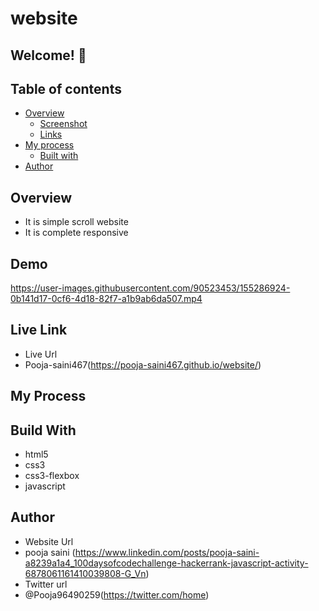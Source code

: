 # website

## Welcome! 👋

## Table of contents

- [Overview](#overview)
  - [Screenshot](#screenshot)
  - [Links](#links)
- [My process](#my-process)
  - [Built with](#built-with)
- [Author](#author)

## Overview 

- It is simple scroll website
- It is complete responsive



## Demo

https://user-images.githubusercontent.com/90523453/155286924-0b141d17-0cf6-4d18-82f7-a1b9ab6da507.mp4


 


## Live Link
- Live Url
- Pooja-saini467(https://pooja-saini467.github.io/website/)


## My Process
## Build With
- html5
- css3
- css3-flexbox
- javascript

## Author
- Website Url
- pooja saini (https://www.linkedin.com/posts/pooja-saini-a8239a1a4_100daysofcodechallenge-hackerrank-javascript-activity-6878061161410039808-G_Vn)
- Twitter url
- @Pooja96490259(https://twitter.com/home)

